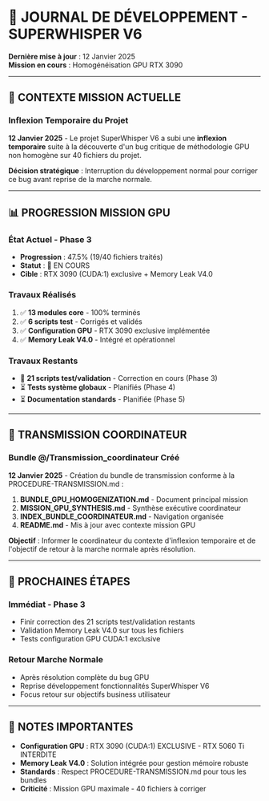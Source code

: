 # 📝 JOURNAL DE DÉVELOPPEMENT - SUPERWHISPER V6

**Dernière mise à jour** : 12 Janvier 2025  
**Mission en cours** : Homogénéisation GPU RTX 3090  

---

## 🎯 CONTEXTE MISSION ACTUELLE

### **Inflexion Temporaire du Projet**
**12 Janvier 2025** - Le projet SuperWhisper V6 a subi une **inflexion temporaire** suite à la découverte d'un bug critique de méthodologie GPU non homogène sur 40 fichiers du projet.

**Décision stratégique** : Interruption du développement normal pour corriger ce bug avant reprise de la marche normale.

---

## 📊 PROGRESSION MISSION GPU

### **État Actuel - Phase 3**
- **Progression** : 47.5% (19/40 fichiers traités)
- **Statut** : 🔄 EN COURS
- **Cible** : RTX 3090 (CUDA:1) exclusive + Memory Leak V4.0

### **Travaux Réalisés**
1. ✅ **13 modules core** - 100% terminés
2. ✅ **6 scripts test** - Corrigés et validés  
3. ✅ **Configuration GPU** - RTX 3090 exclusive implémentée
4. ✅ **Memory Leak V4.0** - Intégré et opérationnel

### **Travaux Restants**
- 🔄 **21 scripts test/validation** - Correction en cours (Phase 3)
- ⏳ **Tests système globaux** - Planifiés (Phase 4)
- ⏳ **Documentation standards** - Planifiée (Phase 5)

---

## 🎯 TRANSMISSION COORDINATEUR

### **Bundle @/Transmission_coordinateur Créé**
**12 Janvier 2025** - Création du bundle de transmission conforme à la PROCEDURE-TRANSMISSION.md :

1. **BUNDLE_GPU_HOMOGENIZATION.md** - Document principal mission
2. **MISSION_GPU_SYNTHESIS.md** - Synthèse exécutive coordinateur  
3. **INDEX_BUNDLE_COORDINATEUR.md** - Navigation organisée
4. **README.md** - Mis à jour avec contexte mission GPU

**Objectif** : Informer le coordinateur du contexte d'inflexion temporaire et de l'objectif de retour à la marche normale après résolution.

---

## 🔄 PROCHAINES ÉTAPES

### **Immédiat - Phase 3**
- Finir correction des 21 scripts test/validation restants
- Validation Memory Leak V4.0 sur tous les fichiers
- Tests configuration GPU CUDA:1 exclusive

### **Retour Marche Normale**
- Après résolution complète du bug GPU
- Reprise développement fonctionnalités SuperWhisper V6
- Focus retour sur objectifs business utilisateur

---

## 📌 NOTES IMPORTANTES

- **Configuration GPU** : RTX 3090 (CUDA:1) EXCLUSIVE - RTX 5060 Ti INTERDITE
- **Memory Leak V4.0** : Solution intégrée pour gestion mémoire robuste
- **Standards** : Respect PROCEDURE-TRANSMISSION.md pour tous les bundles
- **Criticité** : Mission GPU maximale - 40 fichiers à corriger 